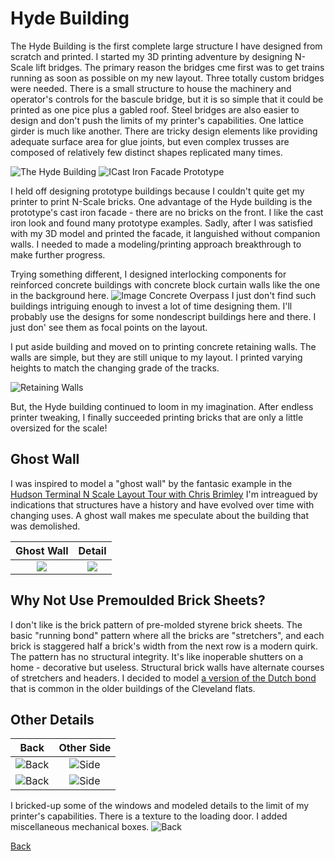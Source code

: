 # Hyde Building

The Hyde Building is the first complete large structure I have designed from scratch and printed. I started my 3D printing adventure by designing N-Scale lift bridges. The primary reason the bridges cme first was to get trains running as soon as possible on my new layout. Three totally custom bridges were needed. There is a small structure to house the machinery and operator's controls for the bascule bridge, but it is so simple that it could be printed as one pice plus a gabled roof. Steel bridges are also easier to design and don't push the limits of my printer's capabilities. One lattice girder is much like another. There are tricky design elements like providing adequate surface area for glue joints, but even complex trusses are composed of relatively few distinct shapes replicated many times.


![The Hyde Building](B.png) ![ICast Iron Facade Prototype](castIronFacadePrototype.jpeg) 

I held off designing prototype buildings because I couldn't quite get my printer to print N-Scale bricks. One advantage of the Hyde building is the prototype's cast iron facade - there are no bricks on the front. I like the cast iron look and found many prototype examples. Sadly, after I was satisfied with my 3D model and printed the facade, it languished without companion walls. I needed to made a modeling/printing approach breakthrough to make further progress.

Trying something different, I designed interlocking components for reinforced concrete buildings with concrete block curtain walls like the one in the background here. ![Image Concrete Overpass](../Scenery/part01/PENNSYLVANIA_overpass.png) I just don't find such buildings intriguing enough to invest a lot of time designing them. I'll probably use the designs for some nondescript buildings here and there. I just don' see them as focal points on the layout.


I put aside building and moved on to printing concrete retaining walls. The walls are simple, but they are still unique to my layout. I printed varying heights to match the changing grade of the tracks. 

![Retaining Walls](../Scenery/part01/retainingWall_p.png)

But, the Hyde building continued to loom in my imagination. After endless printer tweaking, I finally succeeded printing bricks that are only a little oversized for the scale! 

## Ghost Wall

I was inspired to model a "ghost wall" by the fantasic example in the [Hudson Terminal N Scale Layout Tour with Chris Brimley](https://youtu.be/8t9uAx1_Gng?t=705) I'm intreagued by indications that structures have a history and have evolved over time with changing uses. A ghost wall makes me speculate about the building that was demolished.


Ghost Wall         |   Detail                   
:----------------------------------:|:----------------------------------:
![](A.png)  |  ![](C.png)

## Why Not Use Premoulded Brick Sheets?

I don't like is the brick pattern of pre-molded styrene brick sheets. The basic "running bond" pattern where all the bricks are "stretchers", and each brick is staggered half a brick's width from the next row is a modern quirk. The pattern has no structural integrity. It's like inoperable shutters on a home - decorative but useless. Structural brick walls have alternate courses of stretchers and headers. I decided to model [a version of the Dutch bond](https://en.wikipedia.org/wiki/Brickwork#/media/File:Brickwork_in_english_garden_wall_bond_rake.svg) that is common in the older buildings of the Cleveland flats.

## Other Details 

Back         |   Other Side                   
:----------------------------------:|:----------------------------------:
![Back](D.png)  |  ![Side](F.png)
![Back](A_p.png)  |  ![Side](F_p.png)

I bricked-up some of the windows and modeled details to the limit of my printer's capabilities.  There is a texture to the loading door. I added miscellaneous mechanical boxes. ![Back](E.png)

[Back](https://nscale4by8.github.io/nscale4x8/)
